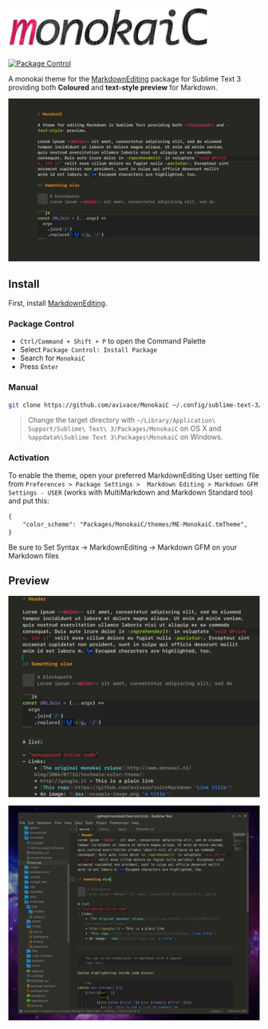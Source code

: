 # <img src=".meta/logo.png" alt="MonokaiC" width="400px"/>

[![Package Control](https://img.shields.io/packagecontrol/dt/MonokaiC.svg?style=flat-square)](https://packagecontrol.io/packages/MonokaiC)

A monokai theme for the [MarkdownEditing](https://github.com/SublimeText-Markdown/MarkdownEditing) package for Sublime Text 3 providing both **Coloured** and **text-style preview** for Markdown.

![](.meta/screen2.png)

## Install

First, install [MarkdownEditing](https://github.com/SublimeText-Markdown/MarkdownEditing).

### Package Control

- `Ctrl/Command + Shift + P` to open the Command Palette
- Select `Package Control: Install Package`
- Search for `MonokaiC`
- Press `Enter`

### Manual

```bash
git clone https://github.com/avivace/MonokaiC ~/.config/sublime-text-3/Packages/MonokaiC
```
> Change the target directory with `~/Library/Application\ Support/Sublime\ Text\ 3/Packages/MonokaiC` on OS X and `%appdata%\Sublime Text 3\Packages\MonokaiC` on Windows.

### Activation

To enable the theme, open your preferred MarkdownEditing User setting file from `Preferences > Package Settings >  Markdown Editing > Markdown GFM Settings - USER` (works with MultiMarkdown and Markdown Standard too) and put this:

```
{
    "color_scheme": "Packages/MonokaiC/themes/ME-MonokaiC.tmTheme",
}
```

Be sure to Set Syntax -> MarkdownEditing -> Markdown GFM on your Markdown files

## Preview
![](.meta/screen1.png)

![example image](.meta/screenshot.png)
